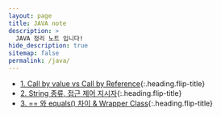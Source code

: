 ```yaml
---
layout: page
title: JAVA note
description: >
  JAVA 정리 노트 입니다!
hide_description: true
sitemap: false
permalink: /java/ 
---
```


* [1. Call by value vs Call by Reference]{:.heading.flip-title}
* [2. String 종류, 접근 제어 지시자]{:.heading.flip-title}
* [3. == 와 equals() 차이 & Wrapper Class]{:.heading.flip-title}


[1. Call by value vs Call by Reference]: 1.md
[2. String 종류, 접근 제어 지시자]: 2.md
[3. == 와 equals() 차이 & Wrapper Class]: 3.md


